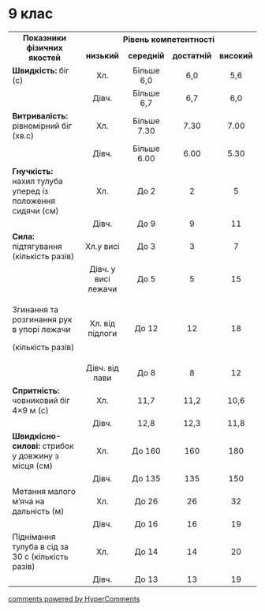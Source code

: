 <div id="hypercomments_widget" class="js-hypercomments-widget invisible"></div>

9 клас
=============================

<table>
<tbody>
<tr>
<td rowspan="2" align="center"><b>Показники фізичних якостей</b></td>
<td colspan="4" align="center"><b>Рівень компетентності</b></td>
</tr>
<tr class="odd">
<td align="center"><b>низький</b></td>
<td align="center"><b>середній</b></td>
<td align="center"><b>достатній</b></td>
<td align="center"><b>високий</b></td>
</tr>
<tr class="even">
<td><b>Швидкість:</b> біг (с)</td>
<td align="center">Хл.</td>
<td align="center">Більше 6,0</td>
<td align="center">6,0</td>
<td align="center">5,6</td>
</tr>
<tr class="odd">
<td align="center"></td>
<td align="center">Дівч.</td>
<td align="center">Більше 6,7</td>
<td align="center">6,7</td>
<td align="center">6,0</td>
</tr>
<tr class="even">
<td><b>Витривалість:</b> рівномірний біг (хв.с)</td>
<td align="center">Хл.</td>
<td align="center">Більше 7.30</td>
<td align="center">7.30</td>
<td align="center">7.00</td>
</tr>
<tr class="odd">
<td align="center"></td>
<td align="center">Дівч.</td>
<td align="center">Більше 6.00</td>
<td align="center">6.00</td>
<td align="center">5.30</td>
</tr>
<tr class="even">
<td><b>Гнучкість:</b> нахил тулуба уперед із положення сидячи (см)</td>
<td align="center">Хл.</td>
<td align="center">До 2</td>
<td align="center">2</td>
<td align="center">5</td>
</tr>
<tr class="odd">
<td align="center"></td>
<td align="center">Дівч.</td>
<td align="center">До 9</td>
<td align="center">9</td>
<td align="center">11</td>
</tr>
<tr class="even">
<td><b>Сила:</b> підтягування (кількість разів)</td>
<td align="center">Хл.у висі</td>
<td align="center">До 3</td>
<td align="center">3</td>
<td align="center">7</td>
</tr>
<tr class="odd">
<td align="center"></td>
<td align="center">Дівч. у висі лежачи</td>
<td align="center">До 5</td>
<td align="center">5</td>
<td align="center">15</td>
</tr>
<tr class="even">
<td><p>Згинання та розгинання рук в упорі лежачи</p>
<p>(кількість разів)</p></td>
<td align="center">Хл. від підлоги</td>
<td align="center">До 12</td>
<td align="center">12</td>
<td align="center">18</td>
</tr>
<tr class="odd">
<td align="center"></td>
<td align="center">Дівч. від лави</td>
<td align="center">До 8</td>
<td align="center">8</td>
<td align="center">12</td>
</tr>
<tr class="even">
<td><b>Спритність:</b> човниковий біг 4×9 м (с)</td>
<td align="center">Хл.</td>
<td align="center">11,7</td>
<td align="center">11,2</td>
<td align="center">10,6</td>
</tr>
<tr class="odd">
<td align="center"></td>
<td align="center">Дівч.</td>
<td align="center">12,8</td>
<td align="center">12,3</td>
<td align="center">11,8</td>
</tr>
<tr class="even">
<td><b>Швидкісно-силові:</b> стрибок у довжину з місця (см)</td>
<td align="center">Хл.</td>
<td align="center">До 160</td>
<td align="center">160</td>
<td align="center">180</td>
</tr>
<tr class="odd">
<td align="center"></td>
<td align="center">Дівч.</td>
<td align="center">До 135</td>
<td align="center">135</td>
<td align="center">150</td>
</tr>
<tr class="even">
<td>Метання малого м’яча на дальність (м)</td>
<td align="center">Хл.</td>
<td align="center">До 26</td>
<td align="center">26</td>
<td align="center">32</td>
</tr>
<tr class="odd">
<td align="center"></td>
<td align="center">Дівч.</td>
<td align="center">До 16</td>
<td align="center">16</td>
<td align="center">19</td>
</tr>
<tr class="even">
<td>Піднімання тулуба в сід за 30 с (кількість разів)</td>
<td align="center">Хл.</td>
<td align="center">До 14</td>
<td align="center">14</td>
<td align="center">20</td>
</tr>
<tr class="odd">
<td align="center"></td>
<td align="center">Дівч.</td>
<td align="center">До 13</td>
<td align="center">13</td>
<td align="center">19</td>
</tr>
</tbody>
</table>

<div class="js-hypercomments-container">
    <a href="http://hypercomments.com" class="hc-link" title="comments widget">comments powered by HyperComments</a>
</div>